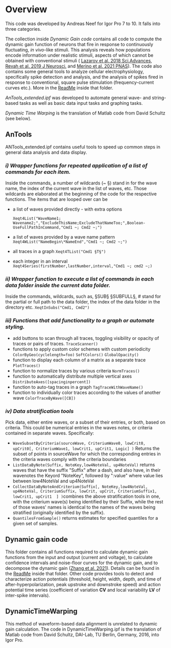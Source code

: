 <!DOCTYPE html>
<html>
<body>
  
# Overview
This code was developed by Andreas Neef for Igor Pro 7 to 10. It falls into three categories.

The collection inside *Dynamic Gain code* contains all code to compute the dynamic gain function of neurons that fire in response to continuously fluctuating, <i>in vivo</i>-like stimuli. This analysis reveals how populations encode information under realistic stimuli, aspects of which cannot be obtained with conventional stimuli ( [Lazarov et al. 2018 Sci.Advances](https://doi.org/10.1126/sciadv.aau8621), [Revah et al. 2019 J Neurosci.](https://doi.org/10.1523/JNEUROSCI.3147-18.2019) and [Merino et al. 2021 PNAS](https://doi.org/10.1073/pnas.2114549118)). The code also contains some general tools to analyze cellular electrophysiology, specifically spike detection and analysis, and the analysis of spikes fired in response to conventional, square pulse stimulation (frequency-current curves etc.). More in the [ReadMe](Dynamic_Gain_Code/Readme.md) inside that folder.

*AnTools_extended.ipf* was developed to automate general wave- and string-based tasks as well as basic data input tasks and graphing tasks.

*Dynamic Time Warping* is the translation of Matlab code from David Schultz (see below).

## AnTools
ANTools_extended.ipf contains useful tools to speed up common steps in general data analysis and data display.

### *i) Wrapper functions for repeated application of a list of commands for each item.*
  
  Inside the commands,
   a number of wildcards (~ §) stand in for the wave name, the index of the current wave in the list of waves, etc. Those wildcards are elaborated at the beginning of the code for the respective functions.
   The items that are looped over can be 
  - a list of waves provided directly - with extra options
    
    `Xeqt4List("WaveName1; Wavename2;","ExcludeThisName;ExcludeThatNameToo;",Boolean-UseFullPathInCommand,"Cmd1 ~; Cmd2 ~;")`
  - a list of waves provided by a wave name pattern
      `Xeqt4WList("NameBegin\*NameEnd","Cmd1 ~; Cmd2 ~;")`
  
  - all traces in a graph `Xeqt4TList("Cmd1 §T§")`
  - each integer in an interval `Xeqt4Series(firstNumber,lastNumber,interval,"Cmd1 ~; cmd2 ~;)`
     
 ### *ii) Wrapper function to execute a list of commands in each data folder inside the current data folder.*
  
  Inside the 
     commands, wildcards, such as, §SUB§ §SUBFULL§, \# stand for the partial or full path to the data folder,
     the index of the data folder in the directory etc. 
     `XeqtInSubs("Cmd1, Cmd2")`
  
  ### *iii) Functions that add functionality to a graph or automate styling.* 
  - add buttons to scan through all traces, toggling visibility or opacity of traces or pairs of traces. `TraceScanner()`
  - functions to apply custom color schemes with  custom periodicity `ColorByGeo(cyclelength=foo)` `SoftColors()` `GlobalOpacity()`
  - function to display each column of a matrix as a separate trace `PlotTraces()`
  - function to normalize traces by various criteria `NormTraces()`
  - function to automatically distribute multiple vertical axes `DistributeAxes([spacinginpercent])`
  - function to auto-tag traces in a graph `TagTraceWithWaveName()`
  - function to individually color traces according to the values of another wave `ColorTraceByWave([CB])`
  
  ### *iv) Data stratification tools*
  Pick data, either entire waves, or a subset of their entries, or both, based on criteria. This could be numerical entries in the waves notes, or criteria contained in separate waves. Specifically:
  - `WaveSubsetByCriteria(sourceWave, CriteriumWave0, lowCrit0, upCrit0[, CriteriumWave1, lowCrit1, upCrit1, Logic] )` Returns the subset of points in sourceWave for which the corresponding entries in the criteria waves comply with the criteria boundaries
  - `ListDataByNote(Suffix, NoteKey,low4NoteVal, up4NoteVal)` returns waves that have the suffix "Suffix" after a dash, and also have, in their wavenotes the Keyord "NoteKey", followed by ":value" where value lies between low4NoteVal and up4NoteVal
  - `CollectDataByNoteAndCriterium(Suffix[, NoteKey,low4NoteVal, up4NoteVal, CriteriumSuffix, lowCrit, upCrit, CriteriumSuffix1, lowCrit1, upCrit1	] )`combines the above stratification tools in one, with the criterium wave(s) being identified by their Suffix, while the rest of those waves' names is identical to the names of the waves being stratified (originally identified by the suffix). 
  - `QuantilesFromSample()` returns estimates for specified quantiles for a given set of samples.

## Dynamic gain code
This folder contains all functions required to calculate dynamic gain functions from the input and output (current and voltage), to calculate confidence intervals and noise-floor curves for the dynamic gain, and to decompose the dynamic gain ([Zhang et al. 2021](https://doi.org/10.1101/2022.02.04.479104)). Details can be found in the  [ReadMe](Dynamic_Gain_Code/Readme.md) inside that folder.
Other code provides tools to detect and characterize action potentials (threshold, height, width, depth, and time of after-hyperpolarization, peak upstroke and downstroke speed) and action potential time series (coefficient of variation **CV** and local variability **LV** of inter-spike intervals). 

## DynamicTimeWarping
This method of waveform-based data alignment is unrelated to dynamic gain calculation. The code in DynamicTimeWarping.ipf is the translation of Matlab code from David Schultz, DAI-Lab, TU Berlin, Germany, 2016, into Igor Pro.
